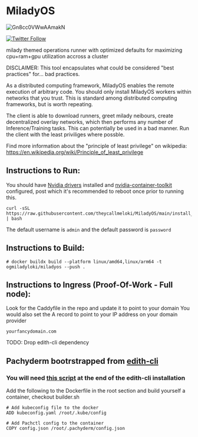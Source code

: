 # MiladyOS

![Gn8cc0VWwAAmakN](https://github.com/user-attachments/assets/ea68e45b-49fa-4d70-a6f6-18f223dd4689)


[![Twitter Follow](https://img.shields.io/twitter/follow/chillgates_?style=social)](https://twitter.com/chillgates_)


milady themed operations runner with optimized defaults for maximizing cpu+ram+gpu utilization accross a cluster

DISCLAIMER: This tool encapsulates what could be considered "best practices" for... bad practices.

As a distributed computing framework, MiladyOS enables the remote execution of arbitrary code. You should only install MiladyOS workers within networks that you trust. This is standard among distributed computing frameworks, but is worth repeating.

The client is able to download runners, greet milady neibours, create decentralized overlay networks, which then performs any number of Inference/Training tasks. This can potentially be used in a bad manner. Run the client with the least priviliges where possble. 

Find more information about the "principle of least privilege" on wikipedia: https://en.wikipedia.org/wiki/Principle_of_least_privilege

## Instructions to Run: 
You should have [Nvidia drivers](https://www.nvidia.com/download/index.aspx) installed and [nvidia-container-toolkit](https://docs.nvidia.com/datacenter/cloud-native/container-toolkit/latest/install-guide.html) configured, post which it's recommended to reboot once prior to running this. 

```
curl -sSL https://raw.githubusercontent.com/theycallmeloki/MiladyOS/main/install_miladyos.sh | bash
```

The default username is `admin` and the default password is `password`


## Instructions to Build:

```
# docker buildx build --platform linux/amd64,linux/arm64 -t ogmiladyloki/miladyos --push .
```

## Instructions to Ingress (Proof-Of-Work - Full node): 

Look for the Caddyfile in the repo and update it to point to your domain
You would also set the A record to point to your IP address on your domain provider

```
yourfancydomain.com
```

TODO: Drop edith-cli dependency 

## Pachyderm bootrstrapped from [edith-cli](https://github.com/theycallmeloki/edith-cli)

### You will need [this script](https://gist.github.com/theycallmeloki/aa4df404c3df85c31dac91216e22f678) at the end of the edith-cli installation

Add the following to the Dockerfile in the root section and build yourself a container, checkout builder.sh

```
# Add kubeconfig file to the docker
ADD kubeconfig.yaml /root/.kube/config

# Add Pachctl config to the container
COPY config.json /root/.pachyderm/config.json
```
